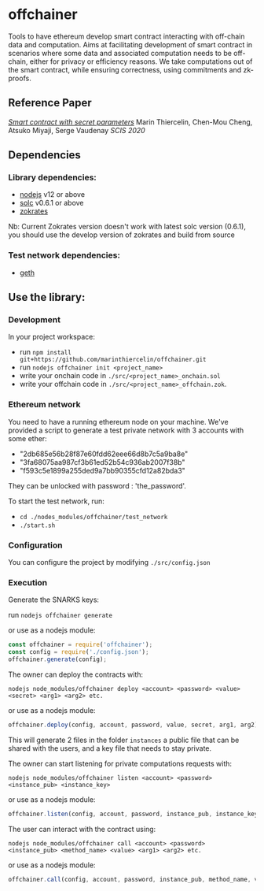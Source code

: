# offchainer
Tools to have ethereum develop smart contract interacting with off-chain data and computation.
Aims at facilitating development of smart contract in scenarios where some data and associated computation
needs to be off-chain, either for privacy or efficiency reasons.
We take computations out of the smart contract, while ensuring correctness, using commitments and zk-proofs.

## Reference Paper

[_Smart contract with secret parameters_](#/docs/paper.pdf)
Marin Thiercelin, Chen-Mou Cheng, Atsuko Miyaji, Serge Vaudenay
*SCIS 2020*

## Dependencies 

### Library dependencies:
- [nodejs](https://github.com/nodesource/distributions/blob/master/README.md#debinstall) v12 or above
- [solc](https://solidity.readthedocs.io/en/v0.5.13/installing-solidity.html#binary-packages) v0.6.1 or above
- [zokrates](https://zokrates.github.io/gettingstarted.html)

Nb: Current Zokrates version doesn't work with latest solc version (0.6.1), you should use the develop version
of zokrates and build from source

### Test network dependencies:
- [geth](https://geth.ethereum.org/docs/install-and-build/installing-geth#install-on-ubuntu-via-ppas)

## Use the library:
### Development
In your project workspace:
- run `npm install git+https://github.com/marinthiercelin/offchainer.git`
- run `nodejs offchainer init <project_name>`
- write your onchain code in `./src/<project_name>_onchain.sol`
- write your offchain code in `./src/<project_name>_offchain.zok`.

### Ethereum network
You need to have a running ethereum node on your machine.
We've provided a script to generate a test private network with 3 accounts with some ether:
- "2db685e56b28f87e60fdd62eee66d8b7c5a9ba8e"
- "3fa68075aa987cf3b61ed52b54c936ab2007f38b"
- "f593c5e1899a255ded9a7bb90355cfd12a82bda3"

They can be unlocked with password : 'the_password'.

To start the test network, run: 
- `cd ./nodes_modules/offchainer/test_network`
- `./start.sh`

### Configuration

You can configure the project by modifying `./src/config.json`

### Execution

Generate the SNARKS keys:

run `nodejs offchainer generate`

or use as a nodejs module: 
```js 
const offchainer = require('offchainer');
const config = require('./config.json');
offchainer.generate(config);
```
The owner can deploy the contracts with: 

`nodejs node_modules/offchainer deploy <account> <password> <value> <secret> <arg1> <arg2> etc.`

or use as a nodejs module: 
```js 
offchainer.deploy(config, account, password, value, secret, arg1, arg2);
```

This will generate 2 files in the folder `instances` a public file that can be shared with the users, and a key file that needs to stay private.

The owner can start listening for private computations requests with: 

`nodejs node_modules/offchainer listen <account> <password> <instance_pub> <instance_key>`

or use as a nodejs module: 
```js 
offchainer.listen(config, account, password, instance_pub, instance_key);
```

The user can interact with the contract using:

`nodejs node_modules/offchainer call <account> <password>  <instance_pub> <method_name> <value> <arg1> <arg2> etc.`

or use as a nodejs module: 
```js 
offchainer.call(config, account, password, instance_pub, method_name, value, arg1, arg2);
```





